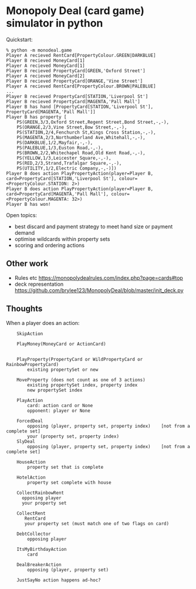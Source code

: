 Monopoly Deal (card game) simulator in python
=====

Quickstart:

```
% python -m monodeal.game
Player A recieved RentCard[PropertyColour.GREEN|DARKBLUE]
Player B recieved MoneyCard[1]
Player A recieved MoneyCard[1]
Player B recieved PropertyCard[GREEN,'Oxford Street']
Player A recieved MoneyCard[2]
Player B recieved PropertyCard[ORANGE,'Vine Street']
Player A recieved RentCard[PropertyColour.BROWN|PALEBLUE]
...
Player B recieved PropertyCard[STATION,'Liverpool St']
Player B recieved PropertyCard[MAGENTA,'Pall Mall']
Player B has hand [PropertyCard[STATION,'Liverpool St'], PropertyCard[MAGENTA,'Pall Mall']]
Player B has property [
    PS(GREEN,3/3,Oxford Street,Regent Street,Bond Street,-,-), 
    PS(ORANGE,2/3,Vine Street,Bow Street,-,-), 
    PS(STATION,2/4,Fenchurch St,Kings Cross Station,-,-), 
    PS(MAGENTA,2/3,Northumberland Ave,Whitehall,-,-), 
    PS(DARKBLUE,1/2,Mayfair,-,-), 
    PS(PALEBLUE,1/3,Euston Road,-,-), 
    PS(BROWN,2/2,Whitechapel Road,Old Kent Road,-,-), 
    PS(YELLOW,1/3,Leicester Square,-,-), 
    PS(RED,2/3,Strand,Trafalgar Square,-,-), 
    PS(UTILITY,1/2,Electric Company,-,-)])
Player B does action PlayPropertyAction(player=Player B, card=PropertyCard[STATION,'Liverpool St'], colour=<PropertyColour.STATION: 2>)
Player B does action PlayPropertyAction(player=Player B, card=PropertyCard[MAGENTA,'Pall Mall'], colour=<PropertyColour.MAGENTA: 32>)
Player B has won!
```

Open topics:
* best discard and payment strategy to meet hand size or payment demand
* optimise wildcards within property sets
* scoring and ordering actions


Other work
---
* Rules etc https://monopolydealrules.com/index.php?page=cards#top
* deck representation https://github.com/brylee123/MonopolyDeal/blob/master/init_deck.py

Thoughts
----
When a player does an action:
```
    SkipAction

    PlayMoney(MoneyCard or ActionCard)


    PlayProperty(PropertyCard or WildPropertyCard or RainbowPropertyCard)
        existing propertySet or new
  
    MoveProperty (does not count as one of 3 actions)
        existing propertySet index, property index
        new propertySet index
  
    PlayAction
        card: action card or None
        opponent: player or None
   
    ForcedDeal
        opposing (player, property set, property index)    [not from a complete set]
        your (property set, property index)
    SlyDeal
        opposing (player, property set, property index)    [not from a complete set]
   
    HouseAction
        property set that is complete
    
    HotelAction
        property set complete with house
   
    CollectRainbowRent
      opposing player
      your property set

    CollectRent
       RentCard
       your property set (must match one of two flags on card)

    DebtCollector
    	opposing player

    ItsMyBirthdayAction
        card

    DealBreakerAction
        opposing (player, property set)

    JustSayNo action happens ad-hoc?
```